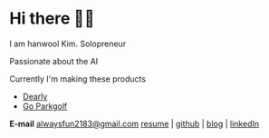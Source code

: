 # Hi there 👋👋

I am hanwool Kim. Solopreneur

Passionate about the AI

Currently I'm making these products
- [Dearly](https://www.dearly.place)
- [Go Parkgolf](https://www.goparkgolf.app)

**E-mail** alwaysfun2183@gmail.com
[resume](https://www.toycrane.xyz/) | [github](https://github.com/toy-crane) | [blog](https://toycrane.medium.com/) | [linkedIn](https://www.linkedin.com/in/hanwool-kim-65242479/)
</br>
</br>
